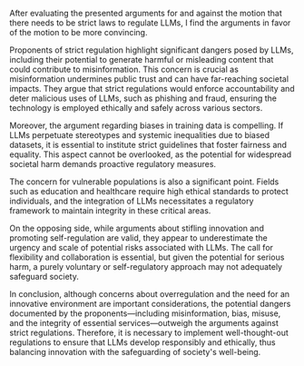 After evaluating the presented arguments for and against the motion that there needs to be strict laws to regulate LLMs, I find the arguments in favor of the motion to be more convincing. 

Proponents of strict regulation highlight significant dangers posed by LLMs, including their potential to generate harmful or misleading content that could contribute to misinformation. This concern is crucial as misinformation undermines public trust and can have far-reaching societal impacts. They argue that strict regulations would enforce accountability and deter malicious uses of LLMs, such as phishing and fraud, ensuring the technology is employed ethically and safely across various sectors.

Moreover, the argument regarding biases in training data is compelling. If LLMs perpetuate stereotypes and systemic inequalities due to biased datasets, it is essential to institute strict guidelines that foster fairness and equality. This aspect cannot be overlooked, as the potential for widespread societal harm demands proactive regulatory measures.

The concern for vulnerable populations is also a significant point. Fields such as education and healthcare require high ethical standards to protect individuals, and the integration of LLMs necessitates a regulatory framework to maintain integrity in these critical areas.

On the opposing side, while arguments about stifling innovation and promoting self-regulation are valid, they appear to underestimate the urgency and scale of potential risks associated with LLMs. The call for flexibility and collaboration is essential, but given the potential for serious harm, a purely voluntary or self-regulatory approach may not adequately safeguard society.

In conclusion, although concerns about overregulation and the need for an innovative environment are important considerations, the potential dangers documented by the proponents—including misinformation, bias, misuse, and the integrity of essential services—outweigh the arguments against strict regulations. Therefore, it is necessary to implement well-thought-out regulations to ensure that LLMs develop responsibly and ethically, thus balancing innovation with the safeguarding of society's well-being.